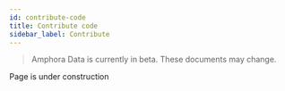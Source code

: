 ```yaml
---
id: contribute-code
title: Contribute code
sidebar_label: Contribute
---
```


> Amphora Data is currently in beta. These documents may change.

Page is under construction


